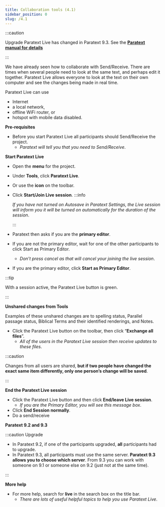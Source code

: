 ```yaml
---
title: Collaboration tools (4.1)
sidebar_position: 0
slug: /4.1
---
```




:::caution


Upgrade Paratext Live has changed in Paratext 9.3. See the [**Paratext manual for details**](file:///C:/Users/jjpdq/Documents/paratextmanual/versioned_docs/version-9.3/Training-Manual/05-Stage-4/20.Collaboration-tools.md) 


:::


We have already seen how to collaborate with Send/Receive. There are times when several people need to look at the same text, and perhaps edit it together. Paratext Live allows everyone to look at the text on their own computer and see the changes being made in real time.


Paratext Live can use

- Internet
- a local network,
- offline WiFi router, or
- hotspot with mobile data disabled.

**Pre-requisites**

- Before you start Paratext Live all participants should Send/Receive the project.
	- _Paratext will tell you that you need to Send/Receive_.

**Start Paratext Live**

- Open the **menu** for the project.
- Under **Tools**, click **Paratext Live**.
- Or use the **icon** on the toolbar.
- Click **Start/Join Live session**.
:::info

	_If you have not turned on Autosave in Paratext Settings, the Live session will inform you it will be turned on automatically for the duration of the session_. 


	:::

- Paratext then asks if you are the **primary editor**.
- If you are not the primary editor, wait for one of the other participants to click Start as Primary Editor.
	- _Don’t press cancel as that will cancel your joining the live session_.
- If you are the primary editor, click **Start as Primary Editor**.

:::tip


With a session active, the Paratext Live button is green. 


:::


**Unshared changes from Tools**


Examples of these unshared changes are to spelling status, Parallel passage status, Biblical Terms and their identified renderings, and Notes.

- Click the Paratext Live button on the toolbar, then click “**Exchange all files**”.
	- _All of the users in the Paratext Live session then receive updates to these files_.

:::caution


Changes from all users are shared, **but if two people have changed the exact same item differently, only one person’s change will be saved**. 


:::


**End the Paratext Live session**

- Click the Paratext Live button and then click **End/leave Live session**.
	- _If you are the Primary Editor, you will see this message box_.
- Click **End Session normally**.
- Do a send/receive

**Paratext 9.2 and 9.3**


:::caution Upgrade

- In Paratext 9.2, if one of the participants upgraded, **all** participants had to upgrade.
- In Paratext 9.3, all participants must use the same server. **Paratext 9.3 allows you to choose which server**. From 9.3 you can work with someone on 9.1 or someone else on 9.2 (just not at the same time).

:::


**More help**

- For more help, search for **live** in the search box on the title bar.
	- _There are lots of useful helpful topics to help you use Paratext Live_.
